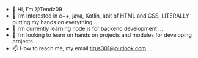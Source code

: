 - 👋 Hi, I’m @Tendz09
- 👀 I’m interested in c++, java, Kotlin, abit of HTML and CSS, LITERALLY putting my hands on everything...
- 🌱 I’m currently learning node js for backend development ...
- 💞️ I’m looking to learn on hands on projects and modules for developing projects ...
- 📫 How to reach me, my email tirus301@outlook.com ...

<!---
Tendz09/Tendz09 is a ✨ special ✨ repository because its `README.md` (this file) appears on your GitHub profile.
You can click the Preview link to take a look at your changes.
--->
